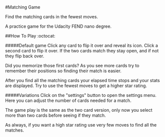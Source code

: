 #Matching Game

Find the matching cards in the fewest moves.

A practice game for the Udacity FEND nano degree.

##How To Play :octocat:

#####Default game
Click any card to flip it over and reveal its icon. Click a second card to flip it over. If the two cards match they stay open, and if not they flip back over.

Did you memorize those first cards?  As you see more cards try to remember their positions so finding their match is easier.

After you find all the matching cards your elapsed time stops and your stats are displayed. Try to use the fewest moves to get a higher star rating.

#####Variations
Click on the "settings" button to open the settings menu. Here you can adjust the number of cards needed for a match.

The game play is the same as the two card version, only now you select more than two cards before seeing if they match.

As always, if you want a high star rating use very few moves to find all the matches.
